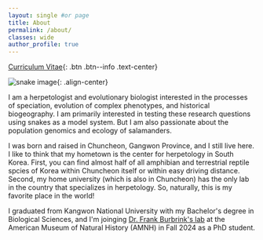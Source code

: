 ```yaml
---
layout: single #or page
title: About
permalink: /about/
classes: wide
author_profile: true
---
```

[Curriculum Vitae](/assets/files/Yucheol_Shin_CV_May_2024.pdf){: .btn .btn--info .text-center}


![snake image](/assets/images/elaphe_schrenckii_name.png){: .align-center}

I am a herpetologist and evolutionary biologist interested in the processes of speciation, evolution of complex phenotypes, and historical biogeography. I am primarily interested in testing these research questions using snakes as a model system. But I am also passionate about the population genomics and ecology of salamanders.

I was born and raised in Chuncheon, Gangwon Province, and I still live here. I like to think that my hometown is the center for herpetology in South Korea. First, you can find almost half of all amphibian and terrestrial reptile spcies of Korea within Chuncheon itself or within easy driving distance. Second, my home university (which is also in Chuncheon) has the only lab in the country that specializes in herpetology. So, naturally, this is my favorite place in the world!

I graduated from Kangwon National University with my Bachelor's degree in Biological Sciences, and I'm joinging [Dr. Frank Burbrink's lab](https://www.amnh.org/research/staff-directory/frank-t-burbrink) at the American Museum of Natural History (AMNH) in Fall 2024 as a PhD student.